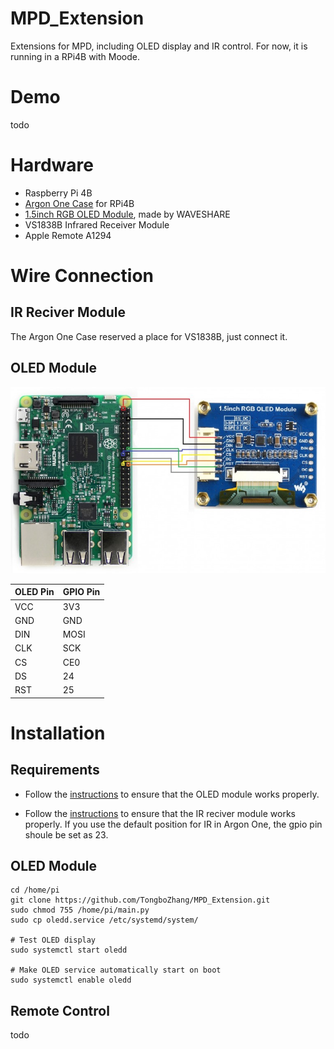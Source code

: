 # MPD_Extension
Extensions for MPD, including OLED display and IR control.
For now, it is running in a RPi4B with Moode.

# Demo
todo

# Hardware
- Raspberry Pi 4B
- [Argon One Case](https://www.argon40.com/catalog/product/view/id/52/s/argon-one-raspberry-pi-4-case) for RPi4B
- [1.5inch RGB OLED Module](http://www.waveshare.net/wiki/1.5inch_RGB_OLED_Module), made by WAVESHARE
- VS1838B Infrared Receiver Module
- Apple Remote A1294

# Wire Connection

## IR Reciver Module
The Argon One Case reserved a place for VS1838B, just connect it.

## OLED Module
![](./doc/OLED.jpg)

|OLED Pin|GPIO Pin|
|-|-|
|VCC|3V3|
|GND|GND|
|DIN|MOSI|
|CLK|SCK|
|CS|CE0|
|DS|24|
|RST|25|

# Installation
## Requirements
- Follow the [instructions](http://www.waveshare.net/wiki/1.5inch_RGB_OLED_Module) to ensure that the OLED module works properly.

- Follow the [instructions](https://stackoverflow.com/questions/57437261/setup-ir-remote-control-using-lirc-for-the-raspberry-pi-rpi) to ensure that the IR reciver module works properly. If you use the default position for IR in Argon One, the gpio pin shoule be set as 23.

## OLED Module
```
cd /home/pi
git clone https://github.com/TongboZhang/MPD_Extension.git
sudo chmod 755 /home/pi/main.py
sudo cp oledd.service /etc/systemd/system/

# Test OLED display
sudo systemctl start oledd

# Make OLED service automatically start on boot
sudo systemctl enable oledd
```

## Remote Control
todo
